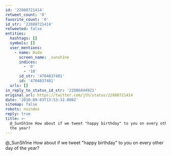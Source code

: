 ```yaml
---
id: '22888721414'
retweet_count: '0'
favorite_count: '0'
id_str: '22888721414'
retweeted: false
entities:
  hashtags: []
  symbols: []
  user_mentions:
    - name: Duda
      screen_name: _sunsh1ne
      indices:
        - '0'
        - '10'
      id_str: '4704837401'
      id: '4704837401'
  urls: []
in_reply_to_status_id_str: '22886844921'
original_url: https://twitter.com/jth/status/22888721414
date: '2010-09-03T13:53:32.000Z'
sitemap: false
robots: noindex
reply: true
title: >-
  @_SunSh1ne How about if we tweet "happy birthday" to you on every other day of
  the year?
---
```


@_SunSh1ne How about if we tweet "happy birthday" to you on every other day of the year?